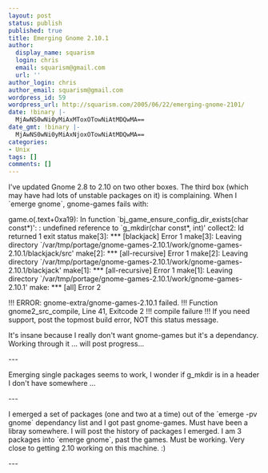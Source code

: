 ```yaml
---
layout: post
status: publish
published: true
title: Emerging Gnome 2.10.1
author:
  display_name: squarism
  login: chris
  email: squarism@gmail.com
  url: ''
author_login: chris
author_email: squarism@gmail.com
wordpress_id: 59
wordpress_url: http://squarism.com/2005/06/22/emerging-gnome-2101/
date: !binary |-
  MjAwNS0wNi0yMiAxMToxOTowNiAtMDQwMA==
date_gmt: !binary |-
  MjAwNS0wNi0yMiAxNjoxOTowNiAtMDQwMA==
categories:
- Unix
tags: []
comments: []
---
```

<p>I've updated Gnome 2.8 to 2.10 on two other boxes.  The third box (which may have had lots of unstable packages on it) is complaining.  When I `emerge gnome`, gnome-games fails with:</p>
<p>game.o(.text+0xa19): In function `bj_game_ensure_config_dir_exists(char const*)':
: undefined reference to `g_mkdir(char const*, int)'
collect2: ld returned 1 exit status
make[3]: *** [blackjack] Error 1
make[3]: Leaving directory `/var/tmp/portage/gnome-games-2.10.1/work/gnome-games-2.10.1/blackjack/src'
make[2]: *** [all-recursive] Error 1
make[2]: Leaving directory `/var/tmp/portage/gnome-games-2.10.1/work/gnome-games-2.10.1/blackjack'
make[1]: *** [all-recursive] Error 1
make[1]: Leaving directory `/var/tmp/portage/gnome-games-2.10.1/work/gnome-games-2.10.1'
make: *** [all] Error 2</p>
<p>!!! ERROR: gnome-extra/gnome-games-2.10.1 failed.
!!! Function gnome2_src_compile, Line 41, Exitcode 2
!!! compile failure
!!! If you need support, post the topmost build error, NOT this status message.</p>
<p>It's insane because I really don't want gnome-games but it's a dependancy.  Working through it ... will post progress...</p>
<p>---</p>
<p>Emerging single packages seems to work, I wonder if g_mkdir is in a header I don't have somewhere ...</p>
<p>---</p>
<p>I emerged a set of packages (one and two at a time) out of the `emerge -pv gnome` dependancy list and I got past gnome-games.  Must have been a libray somewhere.  I will post the history of packages I emerged.  I am 3 packages into `emerge gnome`, past the games.  Must be working.  Very close to getting 2.10 working on this machine.  :)</p>
<p>---</p>
